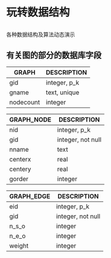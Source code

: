 # 玩转数据结构

## 
各种数据结构及算法动态演示

## 有关图的部分的数据库字段 
GRAPH       | DESCRIPTION
-------- | ---
gid | integer, p_k 
gname    |  text, unique
nodecount   | integer

GRAPH_NODE  | DESCRIPTION
-------- | ---
nid | integer, p_k 
gid    |  integer, not null
nname   | text
centerx   | real
centery   |real
gorder   |integer

GRAPH_EDGE  | DESCRIPTION
-------- | ---
eid | integer, p_k 
gid    |  integer, not null
n_s_o   | integer  
n_e_o   | integer 
weight   |integer
 
